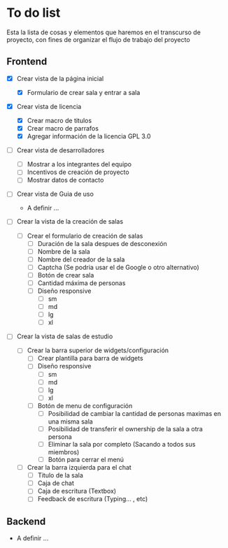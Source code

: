 # To do list

Esta la lista de cosas y elementos que haremos en el transcurso de proyecto, con fines de organizar el flujo de trabajo del proyecto

## Frontend

- [X] Crear vista de la página inicial
  - [X] Formulario de crear sala y entrar a sala
- [X] Crear vista de licencia
  - [X] Crear macro de titulos
  - [X] Crear macro de parrafos
  - [X] Agregar información de la licencia GPL 3.0

- [ ] Crear vista de desarrolladores
  - [ ] Mostrar a los integrantes del equipo
  - [ ] Incentivos de creación de proyecto
  - [ ] Mostrar datos de contacto
- [ ] Crear vista de Guia de uso 
  - A definir ...

- [ ] Crear la vista de la creación de salas
  - [ ] Crear el formulario de creación de salas
    - [ ] Duración de la sala despues de desconexión
    - [ ] Nombre de la sala
    - [ ] Nombre del creador de la sala
    - [ ] Captcha (Se podria usar el de Google o otro alternativo)
    - [ ] Botón de crear sala
    - [ ] Cantidad máxima de personas
    - [ ] Diseño responsive
      - [ ] sm
      - [ ] md
      - [ ] lg
      - [ ] xl
- [ ] Crear la vista de salas de estudio
  - [ ] Crear la barra superior de widgets/configuración
    - [ ] Crear plantilla para barra de widgets
    - [ ] Diseño responsive
      - [ ] sm
      - [ ] md
      - [ ] lg
      - [ ] xl
    - [ ] Botón de menu de configuración
      - [ ] Posibilidad de cambiar la cantidad de personas maximas en una misma sala
      - [ ] Posibilidad de transferir el ownership de la sala a otra persona
      - [ ] Eliminar la sala por completo (Sacando a todos sus miembros)
      - [ ] Botón para cerrar el menú
  - [ ] Crear la barra izquierda para el chat
    - [ ] Titulo de la sala
    - [ ] Caja de chat
    - [ ] Caja de escritura (Textbox)
    - [ ] Feedback de escritura (Typing... , etc)

## Backend
- A definir ... 

